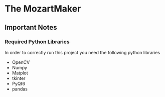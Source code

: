 # The MozartMaker  
## Important Notes 
### Required Python Libraries
In order to correctly run this project you need the following python libraries
- OpenCV
- Numpy
- Matplot 
- tkinter
- PyQt6
- pandas